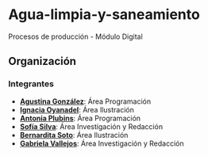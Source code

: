 # Agua-limpia-y-saneamiento
Procesos de producción - Módulo Digital


## Organización

### Integrantes 
* [**Agustina González**](https://github.com/agugopa): Área Programación
* [**Ignacia Oyanadel**](https://github.com/igmapa8op): Área Ilustración
* [**Antonia Plubins**](https://github.com/antoplubins): Área Programación
* [**Sofía Silva**](https://github.com/sasl2001): Área Investigación y Redacción
* [**Bernardita Soto**](https://github.com/bernsv): Área Ilustración
* [**Gabriela Vallejos**](https://github.com/GabiVallejosB): Área Investigación y Redacción
